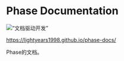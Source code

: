 # Phase Documentation

![“文档驱动开发”](https://img.shields.io/badge/Methodology-Document--Driven%20Development-lightgrey)

<https://lightyears1998.github.io/phase-docs/>

Phase的文档。
